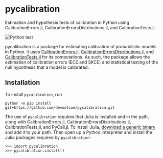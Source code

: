 # pycalibration

Estimation and hypothesis tests of calibration in Python using CalibrationErrors.jl,
CalibrationErrorsDistributions.jl, and CalibrationTests.jl.

![Python test](https://github.com/devmotion/pycalibration/workflows/Python%20test/badge.svg?branch=master)

pycalibration is a package for estimating calibration of probabilistic models in Python.
It uses [CalibrationErrors.jl](https://github.com/devmotion/CalibrationErrors.jl),
[CalibrationErrorsDistributions.jl](https://github.com/devmotion/CalibrationErrorsDistributions.jl),
and [CalibrationTests.jl](https://github.com/devmotion/CalibrationTests.jl) for its
computations. As such, the package allows the estimation of calibration errors (ECE and
SKCE) and statistical testing of the null hypothesis that a model is calibrated.

## Installation

To install `pycalibration`, run

```shell
python -m pip install git+https://github.com/devmotion/pycalibration.git
```

The use of `pycalibration` requires that Julia is installed and in the path, along
with CalibrationErrors.jl, CalibrationErrorsDistributions.jl, CalibrationTests.jl, and
PyCall.jl. To install Julia, [download a generic binary](https://julialang.org/downloads/)
and add it to your path. Then open up a Python interpreter and install the Julia packages
required by `pycalibration`:

```pycon
>>> import pycalibration
>>> pycalibration.install()
```
